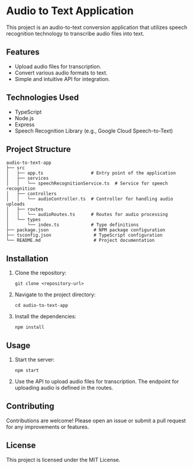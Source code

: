 # Audio to Text Application

This project is an audio-to-text conversion application that utilizes speech recognition technology to transcribe audio files into text. 

## Features

- Upload audio files for transcription.
- Convert various audio formats to text.
- Simple and intuitive API for integration.

## Technologies Used

- TypeScript
- Node.js
- Express
- Speech Recognition Library (e.g., Google Cloud Speech-to-Text)

## Project Structure

```
audio-to-text-app
├── src
│   ├── app.ts                  # Entry point of the application
│   ├── services
│   │   └── speechRecognitionService.ts  # Service for speech recognition
│   ├── controllers
│   │   └── audioController.ts  # Controller for handling audio uploads
│   ├── routes
│   │   └── audioRoutes.ts      # Routes for audio processing
│   └── types
│       └── index.ts            # Type definitions
├── package.json                 # NPM package configuration
├── tsconfig.json                # TypeScript configuration
└── README.md                    # Project documentation
```

## Installation

1. Clone the repository:
   ```
   git clone <repository-url>
   ```
2. Navigate to the project directory:
   ```
   cd audio-to-text-app
   ```
3. Install the dependencies:
   ```
   npm install
   ```

## Usage

1. Start the server:
   ```
   npm start
   ```
2. Use the API to upload audio files for transcription. The endpoint for uploading audio is defined in the routes.

## Contributing

Contributions are welcome! Please open an issue or submit a pull request for any improvements or features.

## License

This project is licensed under the MIT License.